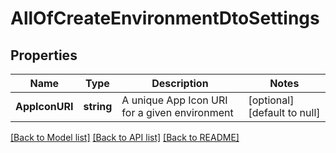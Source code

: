 # AllOfCreateEnvironmentDtoSettings

## Properties
Name | Type | Description | Notes
------------ | ------------- | ------------- | -------------
**AppIconURI** | **string** | A unique App Icon URI for a given environment | [optional] [default to null]

[[Back to Model list]](../README.md#documentation-for-models) [[Back to API list]](../README.md#documentation-for-api-endpoints) [[Back to README]](../README.md)

